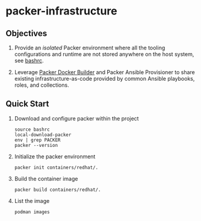 # packer-infrastructure

## Objectives

1. Provide an *isolated* Packer environment where all the tooling configurations and runtime 
  are not stored anywhere on the host system, see [bashrc](bashrc).

2. Leverage [Packer Docker Builder][packer-docker-builder] and Packer Ansible Provisioner to share 
  existing infrastructure-as-code provided by common Ansible playbooks, roles, and collections.

## Quick Start

1. Download and configure packer within the project
    ```
    source bashrc
    local-download-packer
    env | grep PACKER
    packer --version
    ```

2. Initialize the packer environment
    ```
    packer init containers/redhat/.
    ```

3. Build the container image
    ```
    packer build containers/redhat/.
    ```

4. List the image
    ```
    podman images
    ```

[//]: Links

[packer-docker-builder]: https://developer.hashicorp.com/packer/integrations/hashicorp/docker/latest/components/builder/docker
[packer-configurations]: https://developer.hashicorp.com/packer/docs/configure
[packer-releases]: https://releases.hashicorp.com/packer/
[packer-plugins-directory]: https://developer.hashicorp.com/packer/docs/plugins
[packer-docker-ansible]: https://alex.dzyoba.com/blog/packer-for-docker/
